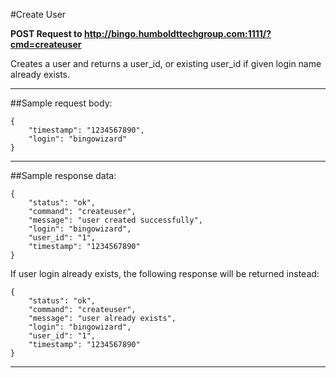 #Create User

**POST Request to http://bingo.humboldttechgroup.com:1111/?cmd=createuser**

Creates a user and returns a user\_id, or existing user\_id if given login name already exists.

* * *

##Sample request body: 

	{  
		"timestamp": "1234567890",  
		"login": "bingowizard"  
	}
* * *

##Sample response data:

	{  
		"status": "ok",  
		"command": "createuser",
		"message": "user created successfully",
		"login": "bingowizard",
		"user_id": "1",
		"timestamp": "1234567890"    
	}
If user login already exists, the following response will be returned instead:  

	{  
		"status": "ok",  
		"command": "createuser",
		"message": "user already exists",
		"login": "bingowizard",
		"user_id": "1",
		"timestamp": "1234567890"    
	}
* * *
